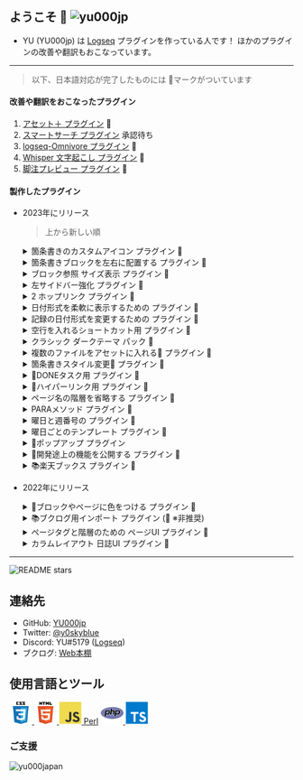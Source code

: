 ## ようこそ 👋 <img src="https://komarev.com/ghpvc/?username=yu000jp&label=Profile%20views&color=0e75b6&style=flat" alt="yu000jp" />

- YU (YU000jp) は [Logseq](https://github.com/logseq) プラグインを作っている人です！ ほかのプラグインの改善や翻訳もおこなっています。

---

> 以下、日本語対応が完了したものには 🚀マークがついています

#### 改善や翻訳をおこなったプラグイン

  1. [アセット＋ プラグイン](https://github.com/xyhp915/logseq-assets-plus) 🚀
  1. [スマートサーチ プラグイン](https://github.com/YU000jp/logseq-plugin-smartsearch) 承認待ち
  1. [logseq-Omnivore プラグイン](https://github.com/YU000jp/logseq-omnivore) 🚀
  1. [Whisper 文字起こし プラグイン](https://github.com/usoonees/logseq-plugin-whisper-subtitles) 🚀
  1. [脚注プレビュー プラグイン](https://github.com/b-yp/logseq-preview-footnote) 🚀

#### 製作したプラグイン

- 2023年にリリース
  > 上から新しい順

  <details>
    <summary>箇条書きのカスタムアイコン プラグイン 🚀</summary>
    <a href="https://github.com/YU000jp/logseq-plugin-bullet-point-custom-icon">GitHubで見る</a> プラグイン名は「Bullet Point Custom Icon」
    <p>タグがついたブロック(箇条書き)にカスタムアイコンを適用します。Tablerアイコンまたは絵文字を選択できます。</p>
    <img src="https://github.com/YU000jp/logseq-plugin-bullet-point-custom-icon/assets/111847207/99beeaaa-7c17-4d76-98fc-05e65e2dbd8b" style="max-width:400px;max-height:400px"/>
  </details>

  <details>
    <summary>箇条書きブロックを左右に配置する プラグイン 🚀</summary>
    <a href="https://github.com/YU000jp/logseq-plugin-side-block">GitHubで見る</a> プラグイン名は「Side Block」
    <p>左右に、箇条書きブロックを配置するプラグインです。親ブロックにタグをつけるとその隣に、その子孫ブロックを配置します。</p>
    <img src="https://github.com/YU000jp/logseq-plugin-side-block/assets/111847207/c85ebc5e-9442-42c0-bac5-1616203483ca" style="max-width:400px;max-height:400px"/>
  </details>

  <details>
    <summary>ブロック参照 サイズ表示 プラグイン 🚀</summary>
    <a href="https://github.com/YU000jp/logseq-plugin-reference-guide">GitHubで見る</a> プラグイン名は「More Reference」
    <p>各ブロック参照のサイズを表示します。</p>
    <img src="https://github.com/YU000jp/logseq-plugin-reference-guide/assets/111847207/1a4c441b-8e17-479c-9ee9-6c70a3a1d9f8" style="max-width:400px;max-height:400px"/>
  </details>

  <details>
    <summary>左サイドバー強化 プラグイン 🚀</summary>
    <a href="https://github.com/YU000jp/logseq-plugin-left-sidebar-enhance">GitHubで見る</a> プラグイン名は「Left Sidebar Enhance」
    <p>左サイドバーをマウスオーバーで表示します。</p>
  </details>

  <details>
    <summary>2 ホップリンク プラグイン 🚀</summary>
    <a href="https://github.com/YU000jp/logseq-plugin-two-hop-link">GitHubで見る</a> プラグイン名は「2 Hop Link」
    <p>ページコンテンツの底に、リンクのコレクションを表示します。そのコンテンツに含まれているリンクを収集し、さらなるリンクを生成します。</p>
    <img src="https://github.com/YU000jp/logseq-plugin-two-hop-link/assets/111847207/e50711c1-0401-4d8a-af46-9b9e1bd49af2" style="max-width:400px;max-height:400px"/>
  </details>

  <details>
    <summary>日付形式を柔軟に表示するための プラグイン 🚀</summary>
    <a href="https://github.com/YU000jp/logseq-plugin-flex-date-format">GitHubで見る</a> プラグイン名は「Flexible Date Format」
    <p>表示するフォーマットとマークダウンに記録されるフォーマットを分離します。また、曜日などをローカライズ(日本語表記)にします。</p>
  </details>

  <details>
    <summary>記録の日付形式を変更するための プラグイン 🚀</summary>
    <a href="https://github.com/YU000jp/logseq-plugin-legacy-date-format">GitHubで見る</a> プラグイン名は「Old Date Format」
    <p>通常、Logseqでは日付フォーマットを変更した後に、日付リンクが更新されず、そのリンクが無効になります。そのリンクを置き換えて使用可能にするためのプラグインです。リダイレクトもできます。</p>
  </details>

  <details>
    <summary>空行を入れるショートカット用 プラグイン 🚀</summary>
    <a href="https://github.com/YU000jp/logseq-plugin-blank-line">GitHubで見る</a> プラグイン名は「Blank Line Shortcut」
    <p>選択したブロックや ページのに空の行を、ショートカットキーで挿入します。</p>
  </details>

  <details>
    <summary>クラシック ダークテーマ パック 🚀</summary>
    <a href="https://github.com/YU000jp/logseq-theme-classic-dark-theme-pack">GitHubで見る</a> テーマの名称は「Classic Dark Theme Pack」
    <p>背景色が暗めのダークテーマ。カラーバリエーションを増やしたパック。</p>
  </details>

  <details>
    <summary>複数のファイルをアセットに入れる📂 プラグイン 🚀</summary>
    <a href="https://github.com/YU000jp/logseq-plugin-multiple-assets">GitHubで見る</a> プラグイン名は「Multiple Files into Assets」
    <p>通常、Logseqはアセットに単一のファイルしか保存できませんが、このプラグインは複数のファイルを処理します。<br/>
    複数のファイルをアセットに保存し、コンテンツを埋め込むかリンクすることができます。</p>
  </details>

  <details>
    <summary>箇条書きスタイル変更🔷 プラグイン 🚀</summary>
    <a href="https://github.com/YU000jp/logseq-plugin-bullet-point-style">GitHubで見る</a> プラグイン名は「Bullet Point Style」
    <p>箇条書きのスタイルと色を変更します。</p>
  </details>

  <details>
    <summary>💪DONEタスク用 プラグイン 🚀</summary>
    <a href="https://github.com/YU000jp/logseq-plugin-confirmation-done-task">GitHubで見る</a> プラグイン名は「DONE task property」
    <p>タスクをDONEにしたとき、確認ダイアログが表示されます。日付付きのプロパティが、ブロックに追加されます。</p>
  </details>

  <details>
    <summary>🔗ハイパーリンク用 プラグイン 🚀</summary>
    <a href="https://github.com/YU000jp/logseq-plugin-confirmation-hyperlink">GitHubで見る</a> プラグイン名は「URL HyperLink」
    <p>URLを貼り付けてハイパーリンクを作成します。通常、URLのままですが、ページのタイトルを取得します。URLを貼り付けたときに、ダイアログが出ます。</p>
    <details>
      <summary>オンラインPDFをアセットに置く</summary>
      <p>通常、PDFのURLを貼り付けると、オンラインURLのままそのリンクがその場に作成されますが、アセットには保存されません。そうではなくアセットに保存し、そのリンクを作成します。</p>
    </details>
  </details>

  <details>
    <summary>ページ名の階層を省略する プラグイン 🚀</summary>
    <a href="https://github.com/YU000jp/logseq-plugin-short-namespaces">GitHubで見る</a> プラグイン名は「Short Namespaces」
    <p>長くなりがちな、階層(/スラッシュ区切り)をもつページへのリンクやタグを省略して表示します。</p>
  </details>

  <details>
    <summary>PARAメソッド プラグイン 🚀</summary>
    <a href="https://github.com/YU000jp/logseq-plugin-quickly-para-method">GitHubで見る</a> プラグイン名は「Quickly PARA method」
    <p>多くなりがちなページを、PARAメソッドで整理するのに役立つ、ワークフローを提供します。<br/>
    ページタグ プロパティを使って、PARAメソッド用のページに、リンクします。</p>
    <p>「受信トレイ」機能<br/>
    ページを途中で中断した場合に、受信トレイのページにリンクを保存できます。月ごとに分類されます。<br/><br/>
    「namespaceクエリー検索」機能<br/>
    同じ名称を持つページを検索したり、階層構造を気にせず、関連ページを探しリストアップします。<br/>
    同じ階層に新しいページを作成したり、サブページを追加できる機能が提供されています。</p>
  </details>

  <details>
    <summary>曜日と週番号の プラグイン 🚀</summary>
    <a href="https://github.com/YU000jp/logseq-plugin-show-weekday-and-week-number">GitHubで見る</a> プラグイン名は「Show Weekday and Week-number」
    日付タイトルの横に、曜日と週番号を表示します.
    <p>日誌にそのリンクを持つミニカレンダーを表示します。前後の日付にアクセスしたり、週刊レビューと月刊レビューのページへのリンクが提供されます。</p>
  </details>

  <details>
    <summary>曜日ごとのテンプレート プラグイン 🚀</summary>
    <a href="https://github.com/YU000jp/logseq-plugin-weekdays-and-weekends">GitHubで見る</a> プラグイン名は「More journal templates」
    <p>平日と週末、祝日それぞれに日誌テンプレートを設定します。曜日や日付ごとに指定するなど、柔軟に設定できます。</p>
  </details>

  <details>
    <summary>📍ポップアップ プラグイン</summary>
    <a href="https://github.com/YU000jp/logseq-plugin-sticky-popup">GitHubで見る</a> プラグイン名は「Sticky Popup」
    <ul>
      <li>移動可能なポップアップを表示します。Block Calendarプラグインのカレンダーを自由な位置に配置します。</li>
      <li>曜日ごとにユーザーメッセージを表示します。</li>
    </ul>
  </details>

  <details>
    <summary>🌱開発途上の機能を公開する プラグイン 🚀</summary>
    <a href="https://github.com/YU000jp/logseq-plugin-some-menu-extender">GitHubで見る</a> プラグイン名は「Innovation Lab」
    <ul>
      <li>現在開発中のいくつかの機能 や 他のプラグインのバグ修正バージョン を提供します。</li>
    </ul>
  </details>

  <details>
    <summary>📚楽天ブックス プラグイン 🚀</summary>
    <a href="https://github.com/YU000jp/logseq-plugin-rakuten-books">GitHubで見る</a> プラグイン名は「Rakuten-Books」
    <ul>
      <li>楽天ブックス あるいは 楽天Kobo のデータベースを検索し、Logseq に書籍名ページを作成するプラグイン。</li>
      <li>楽天アカウント は不要です。</li>
    </ul>
  </details>

- 2022年にリリース

  <details>
  <summary>🎨ブロックやページに色をつける プラグイン 🚀</summary>
  <a href="https://github.com/YU000jp/logseq-plugin-panel-coloring">GitHubで見る</a> プラグイン名は「Panel Coloring」
  <ul>
    <li>特定のページや、特定のタグをもつブロック に色をつけます。</li>
  </ul>
  </details>
    <details>
  <summary>📚ブクログ用インポート プラグイン (🚀 ※非推奨)</summary>
  <a href="https://github.com/YU000jp/logseq-plugin-booklog-jp-import">GitHubで見る</a> プラグイン名は「booklog-jp-import」
  <ul>
    <li>ブクログのエクスポートファイルををもとに、まとめて書籍名ページを作成するプラグイン</li>
    <li><small>⚠️書影カバー画像が取得できないことが多くなってしまいました。その代替手段が見つかりません。現在は一部、カバー画像なしでの利用になります。</small></li>
  </ul>
  </details>
  <details>
    <summary>ページタグと階層のための ページUI プラグイン 🚀</summary>
    <a href="https://github.com/YU000jp/logseq-page-tags-and-hierarchy">GitHubで見る</a> プラグイン名は「Page-tags and Hierarchy (Page UI)」
    <ul>
      <li>階層をもつページ名を分割して そのリンクを作成します</li>
      <li>ページビューUI: 通常、コンテンツ内に置かれているページタグと階層を、それとは異なる位置に配置します。</li>
    </ul>
  </details>
  <details>
    <summary>カラムレイアウト 日誌UI プラグイン 🚀</summary>
    <a href="https://github.com/YU000jp/Logseq-column-Layout">GitHubで見る</a> プラグイン名は「Column Layout (Journals UI)」
    <ul>
      <li>日誌のためのページビューUI: 日誌、"Lined References"、日誌クエリーを横並びにして配置します。</li>
    </ul>
  </details>

---

![README stars](https://github-readme-stats.vercel.app/api?username=YU000jp&theme=graywhite)

## 連絡先
* GitHub: [YU000jp](https://github.com/YU000jp)
* Twitter: [@y0skyblue](https://twitter.com/y0skyblue)
* Discord: YU#5179 ([Logseq](https://discord.gg/logseq))
* ブクログ: [Web本棚](https://booklog.jp/users/p510hv)

## 使用言語とツール
<p align="left"> <a href="https://www.w3schools.com/css/" target="_blank" rel="noreferrer" title="CSS3"><img src="https://raw.githubusercontent.com/devicons/devicon/master/icons/css3/css3-original-wordmark.svg" alt="css3" width="40" height="40"/> </a> <a href="https://www.w3.org/html/" target="_blank" rel="noreferrer" title="HTML5"> <img src="https://raw.githubusercontent.com/devicons/devicon/master/icons/html5/html5-original-wordmark.svg" alt="html5" width="40" height="40"/> </a> <a href="https://developer.mozilla.org/en-US/docs/Web/JavaScript" target="_blank" rel="noreferrer" title="JavaScript"> <img src="https://raw.githubusercontent.com/devicons/devicon/master/icons/javascript/javascript-original.svg" alt="javascript" width="40" height="40"/> </a> <a href="https://www.perl.org/" target="_blank" rel="noreferrer" title="Perl"> Perl</a> <a href="https://www.php.net" target="_blank" rel="noreferrer" title="PHP"> <img src="https://raw.githubusercontent.com/devicons/devicon/master/icons/php/php-original.svg" alt="php" width="40" height="40"/> </a> <a href="https://www.typescriptlang.org/" target="_blank" rel="noreferrer" title="TypeScript"> <img src="https://raw.githubusercontent.com/devicons/devicon/master/icons/typescript/typescript-original.svg" alt="typescript" width="40" height="40"/> </a> </p>

### ご支援
<p><a href="https://www.buymeacoffee.com/yu000japan" title="Buy me a coffee"> <img align="left" src="https://cdn.buymeacoffee.com/buttons/v2/default-yellow.png" height="50" width="210" alt="yu000japan" /></a></p><br><br>
